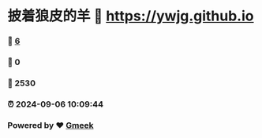 # 披着狼皮的羊 :link: https://ywjg.github.io 
### :page_facing_up: [6](https://ywjg.github.io/tag.html) 
### :speech_balloon: 0 
### :hibiscus: 2530 
### :alarm_clock: 2024-09-06 10:09:44 
### Powered by :heart: [Gmeek](https://github.com/Meekdai/Gmeek)

